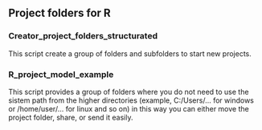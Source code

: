 ## Project folders for R


### Creator_project_folders_structurated 
This script create a group of folders and subfolders to start new projects.

### R_project_model_example
This script provides a group of folders where you do not need to use the sistem path from the higher directories (example, C:/Users/... for windows or /home/user/... for linux and so on) in this way you can either move the project folder, share, or send it easily.
